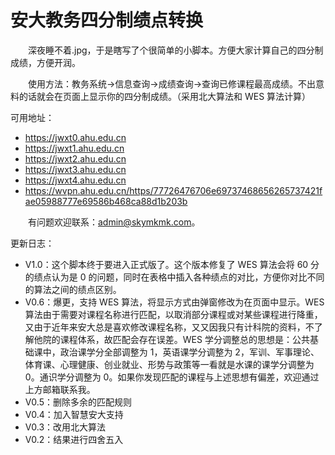 # 安大教务四分制绩点转换

&emsp;&emsp;深夜睡不着.jpg，于是瞎写了个很简单的小脚本。方便大家计算自己的四分制成绩，方便开润。

&emsp;&emsp;使用方法：教务系统->信息查询->成绩查询->查询已修课程最高成绩。不出意料的话就会在页面上显示你的四分制成绩。（采用北大算法和 WES 算法计算）

可用地址：

- <https://jwxt0.ahu.edu.cn>
- <https://jwxt1.ahu.edu.cn>
- <https://jwxt2.ahu.edu.cn>
- <https://jwxt3.ahu.edu.cn>
- <https://jwxt4.ahu.edu.cn>
- <https://wvpn.ahu.edu.cn/https/77726476706e69737468656265737421fae05988777e69586b468ca88d1b203b>

&emsp;&emsp;有问题欢迎联系：[admin@skymkmk.com](mailto:admin@skymkmk.com)。

更新日志：

- V1.0：这个脚本终于要进入正式版了。这个版本修复了 WES 算法会将 60 分的绩点认为是 0 的问题，同时在表格中插入各种绩点的对比，方便你对比不同的算法之间的绩点区别。
- V0.6：爆更，支持 WES 算法，将显示方式由弹窗修改为在页面中显示。WES 算法由于需要对课程名称进行匹配，以取消部分课程或对某些课程进行降重，又由于近年来安大总是喜欢修改课程名称，又又因我只有计科院的资料，不了解他院的课程体系，故匹配会存在误差。WES 学分调整总的思想是：公共基础课中，政治课学分全部调整为 1，英语课学分调整为 2，军训、军事理论、体育课、心理健康、创业就业、形势与政策等一看就是水课的课学分调整为 0。通识学分调整为 0。如果你发现匹配的课程与上述思想有偏差，欢迎通过上方邮箱联系我。
- V0.5：删除多余的匹配规则
- V0.4：加入智慧安大支持
- V0.3：改用北大算法
- V0.2：结果进行四舍五入